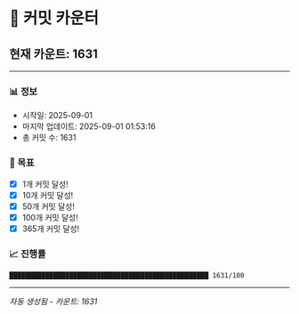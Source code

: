 # 🔢 커밋 카운터

## 현재 카운트: 1631

---

### 📊 정보
- 시작일: 2025-09-01
- 마지막 업데이트: 2025-09-01 01:53:16
- 총 커밋 수: 1631

### 🎯 목표
- [x] 1개 커밋 달성!
- [x] 10개 커밋 달성!
- [x] 50개 커밋 달성!
- [x] 100개 커밋 달성!
- [x] 365개 커밋 달성!

### 📈 진행률
```
██████████████████████████████████████████████████ 1631/100
```

---
*자동 생성됨 - 카운트: 1631*
